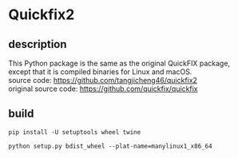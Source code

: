 # Quickfix2

## description
This Python package is the same as the original QuickFIX package,  
except that it is compiled binaries for Linux and macOS.  
source code: https://github.com/tangjicheng46/quickfix2  
original source code: https://github.com/quickfix/quickfix  
## build
```
pip install -U setuptools wheel twine

python setup.py bdist_wheel --plat-name=manylinux1_x86_64
```